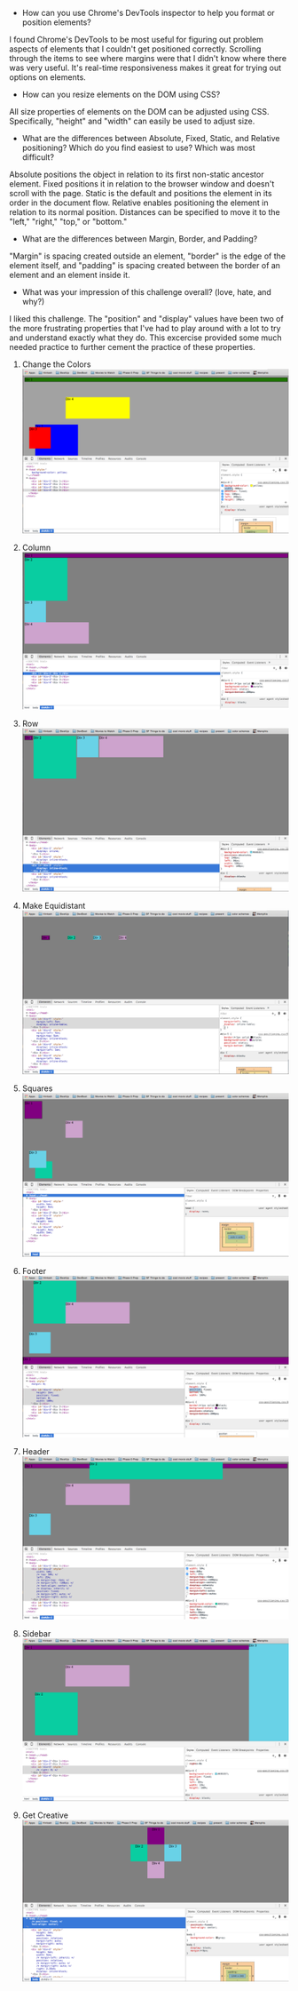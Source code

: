 - How can you use Chrome's DevTools inspector to help you format or position elements?

I found Chrome's DevTools to be most useful for figuring out problem aspects of elements that I couldn't get positioned correctly. Scrolling through the items to see where margins were that I didn't know where there was very useful. It's real-time responsiveness makes it great for trying out options on elements.

- How can you resize elements on the DOM using CSS?

All size properties of elements on the DOM can be adjusted using CSS. Specifically, "height" and "width" can easily be used to adjust size.


- What are the differences between Absolute, Fixed, Static, and Relative positioning? Which do you find easiest to use? Which was most difficult?

Absolute positions the object in relation to its first non-static ancestor element. Fixed positions it in relation to the browser window and doesn't scroll with the page. Static is the default and positions the element in its order in the document flow. Relative enables positioning the element in relation to its normal position. Distances can be specified to move it to the "left," "right," "top," or "bottom."

- What are the differences between Margin, Border, and Padding?

"Margin" is spacing created outside an element, "border" is the edge of the element itself, and "padding" is spacing created between the border of an element and an element inside it.

- What was your impression of this challenge overall? (love, hate, and why?)

I liked this challenge. The "position" and "display" values have been two of the more frustrating properties that I've had to play around with a lot to try and understand exactly what they do. This excercise provided some much needed practice to further cement the practice of these properties.

1. Change the Colors
![alt text](/week-3/imgs/3.4.1.png "1. Change the Colors")

2. Column
![alt text](/week-3/imgs/3.4.2.png "2. Column")

3. Row
![alt text](/week-3/imgs/3.4.3.png "3. Row")

4. Make Equidistant
![alt text](/week-3/imgs/3.4.4.png "4. Make Equidistant")

5. Squares
![alt text](/week-3/imgs/3.4.5.png "5. Squares")

6. Footer
![alt text](/week-3/imgs/3.4.6.png "6. Footer")

7. Header
![alt text](/week-3/imgs/3.4.7.png "7. Header")

8. Sidebar
![alt text](/week-3/imgs/3.4.8.png "8. Sidebar")

9. Get Creative
![alt text](/week-3/imgs/3.4.9.png "9. Get Creative")
